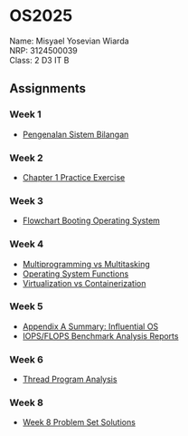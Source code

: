 # OS2025
Name: Misyael Yosevian Wiarda <br>
NRP: 3124500039 <br>
Class: 2 D3 IT B <br>

## Assignments
### Week 1
- [Pengenalan Sistem Bilangan](https://github.com/yosmisyael/SisOp-2025/blob/main/week-1/intro_number_systems.md)
### Week 2
- [Chapter 1 Practice Exercise](https://github.com/yosmisyael/SisOp-2025/blob/main/week-2/chapter1-practice-exercise-solution.md)
### Week 3
- [Flowchart Booting Operating System](https://github.com/yosmisyael/SisOp-2025/blob/main/week-3/boot_process_flowchart.png)
### Week 4
- [Multiprogramming vs Multitasking](https://github.com/yosmisyael/SisOp-2025/blob/main/week-4/multiprogramming_vs_multitasking.md)
- [Operating System Functions](https://github.com/yosmisyael/SisOp-2025/blob/main/week-4/operating_system_functions.md)
- [Virtualization vs Containerization](https://github.com/yosmisyael/SisOp-2025/blob/main/week-4/virtualization_containerization_wsl.md)
### Week 5
- [Appendix A Summary: Influential OS](https://github.com/yosmisyael/SisOp-2025/blob/main/week-5/appendix-A-summary.md)
- [IOPS/FLOPS Benchmark Analysis Reports](https://github.com/yosmisyael/SisOp-2025/blob/main/week-5/iops_floops_benchmark.md)
### Week 6
- [Thread Program Analysis](https://github.com/yosmisyael/SisOp-2025/blob/main/week-6/week-6-problems-solution.md)
### Week 8
- [Week 8 Problem Set Solutions](https://github.com/yosmisyael/SisOp-2025/blob/main/week-8/week-8-problems-solution.md)
